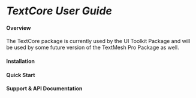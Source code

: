 # **_TextCore User Guide_**

#### **Overview**
The TextCore package is currently used by the UI Toolkit Package and will be used by some future version of the TextMesh Pro Package as well.

#### **Installation**


#### **Quick Start**


#### **Support & API Documentation**


